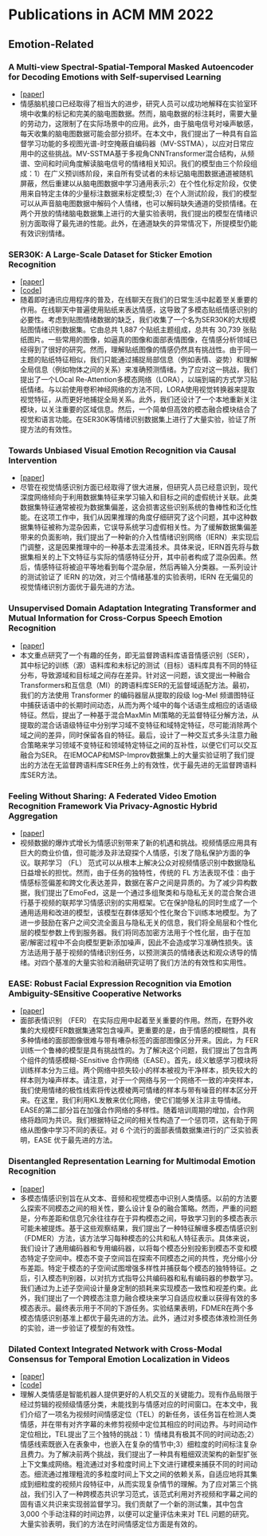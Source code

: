 # Publications in ACM MM 2022

## Emotion-Related
### A Multi-view Spectral-Spatial-Temporal Masked Autoencoder for Decoding Emotions with Self-supervised Learning
 - [[paper](https://dl.acm.org/doi/10.1145/3503161.3548243)]
 - 情感脑机接口已经取得了相当大的进步，研究人员可以成功地解释在实验室环境中收集的标记和完美的脑电图数据。然而，脑电数据的标注耗时，需要大量的劳动力，这限制了在实际场景中的应用。此外，由于脑电信号对噪声敏感，每天收集的脑电图数据可能会部分损坏。在本文中，我们提出了一种具有自监督学习功能的多视图光谱-时空掩蔽自编码器（MV-SSTMA），以应对日常应用中的这些挑战。MV-SSTMA基于多视角CNNTransformer混合结构，从频谱、空间和时间角度解读脑电信号的情绪相关知识。我们的模型由三个阶段组成：1）在广义预训练阶段，来自所有受试者的未标记脑电图数据通道被随机屏蔽，然后重建以从脑电图数据中学习通用表示;2）在个性化标定阶段，仅使用来自特定主体的少量标注数据来标定模型;3）在个人测试阶段，我们的模型可以从声音脑电图数据中解码个人情绪，也可以解码缺失通道的受损情绪。在两个开放的情绪脑电数据集上进行的大量实验表明，我们提出的模型在情绪识别方面取得了最先进的性能。此外，在通道缺失的异常情况下，所提模型仍能有效识别情绪。

### SER30K: A Large-Scale Dataset for Sticker Emotion Recognition
 - [[paper](https://dl.acm.org/doi/10.1145/3503161.3548407)]
 - [[code](https://github.com/nku-shengzheliu/SER30K)]
 - 随着即时通讯应用程序的普及，在线聊天在我们的日常生活中起着至关重要的作用。在线聊天中普遍使用贴纸来表达情感，这导致了多模态贴纸情感识别的必要性。考虑到贴图情绪数据的缺乏，我们收集了一个名为SER30K的大规模贴图情绪识别数据集。它由总共 1,887 个贴纸主题组成，总共有 30,739 张贴纸图片。一些常用的图像，如逼真的图像和面部表情图像，在情感分析领域已经得到了很好的研究。然而，理解贴纸图像的情感仍然具有挑战性。由于同一主题的贴纸特征相似，我们只能通过捕捉局部信息（例如表情、姿势）和理解全局信息（例如物体之间的关系）来准确预测情绪。为了应对这一挑战，我们提出了一个LOcal Re-Attention多模态网络（LORA），以端到端的方式学习贴纸情绪。与以前使用卷积神经网络的方法不同，LORA使用视觉转换器来提取视觉特征，从而更好地捕捉全局关系。此外，我们还设计了一个本地重新关注模块，以关注重要的区域信息。然后，一个简单但高效的模态融合模块结合了视觉和语言功能。在SER30K等情绪识别数据集上进行了大量实验，验证了所提方法的有效性。

### Towards Unbiased Visual Emotion Recognition via Causal Intervention
 - [[paper](https://dl.acm.org/doi/10.1145/3503161.3547936)]
 - 尽管在视觉情感识别方面已经取得了很大进展，但研究人员已经意识到，现代深度网络倾向于利用数据集特征来学习输入和目标之间的虚假统计关联。此类数据集特征通常被视为数据集偏差，这会损害这些识别系统的鲁棒性和泛化性能。在这项工作中，我们从因果推理的角度仔细研究了这个问题，其中这种数据集特征被称为混杂因素，它误导系统学习虚假相关性。为了缓解数据集偏差带来的负面影响，我们提出了一种新的介入性情绪识别网络（IERN）来实现后门调整，这是因果推理中的一种基本去混淆技术。具体来说，IERN首先将与数据集相关的上下文特征与实际的情感特征分开，其中前者构成了混杂因素。然后，情感特征将被迫平等地看到每个混杂层，然后再输入分类器。一系列设计的测试验证了 IERN 的功效，对三个情绪基准的实验表明，IERN 在无偏见的视觉情绪识别方面优于最先进的方法。

 ### Unsupervised Domain Adaptation Integrating Transformer and Mutual Information for Cross-Corpus Speech Emotion Recognition
 - [[paper](https://dl.acm.org/doi/10.1145/3503161.3548328)]
 - 本文重点研究了一个有趣的任务，即无监督跨语料库语音情感识别（SER），其中标记的训练（源）语料库和未标记的测试（目标）语料库具有不同的特征分布，导致源域和目标域之间存在差异。针对这一问题，该文提出一种融合Transformers和互信息（MI）的跨语料库SER的无监督域适配方法。最初，我们的方法使用 Transformer 的编码器层从提取的段级 log-Mel 频谱图特征中捕获话语中的长期时间动态，从而为两个域中的每个话语生成相应的话语级特征。然后，提出了一种基于混合MaxMin MI策略的无监督特征分解方法，从提取的混合话语级特征中分别学习域不变特征和域特定特征，尽可能消除两个域之间的差异，同时保留各自的特征。最后，设计了一种交互式多头注意力融合策略来学习领域不变特征和领域特定特征之间的互补性，以便它们可以交互融合为SER。 在IEMOCAP和MSP-Improv数据集上的大量实验证明了我们提出的方法在无监督跨语料库SER任务上的有效性，优于最先进的无监督跨语料库SER方法。

### Feeling Without Sharing: A Federated Video Emotion Recognition Framework Via Privacy-Agnostic Hybrid Aggregation
 - [[paper](https://dl.acm.org/doi/10.1145/3503161.3548278)]
 - 视频数据的爆炸式增长为情感识别带来了新的机遇和挑战。视频情感应用具有巨大的商业价值，但可能涉及非法窥探个人情感，引发了隐私保护方面的争议。联邦学习 （FL） 范式可以从根本上解决公众对视频情感识别中数据隐私日益增长的担忧。然而，由于任务的独特性，传统的 FL 方法表现不佳：由于情感标签偏差和跨文化表达差异，数据在客户之间是异质的。为了减少异构数据，我们提出了EmoFed，这是一个通过多组聚类和与隐私无关的混合聚合进行基于视频的联邦学习情感识别的实用框架。它在保护隐私的同时生成了一个通用适用和改进的模型，该模型在群体感知个性化聚合下训练本地模型。为了进一步鼓励在客户之间交流全面且与隐私无关的信息，我们将全局层和个性化层的模型参数上传到服务器。我们将同态加密方法用于个性化层，由于在加密/解密过程中不会向模型更新添加噪声，因此不会造成学习准确性损失。该方法适用于基于视频的情绪识别任务，以预测演员的情绪表达和观众诱导的情绪。对四个基准的大量实验和消融研究证明了我们方法的有效性和实用性。

### EASE: Robust Facial Expression Recognition via Emotion Ambiguity-SEnsitive Cooperative Networks
 - [[paper](https://dl.acm.org/doi/10.1145/3503161.3548005)]
 - 面部表情识别 （FER） 在实际应用中起着至关重要的作用。然而，在野外收集的大规模FER数据集通常包含噪声。更重要的是，由于情感的模糊性，具有多种情绪的面部图像很难与带有嘈杂标签的面部图像区分开来。因此，为 FER 训练一个鲁棒的模型是具有挑战性的。为了解决这个问题，我们提出了包含两个组件的情感模糊-SEnsitive 合作网络（EASE）。首先，歧义敏感学习模块将训练样本分为三组。两个网络中损失较小的样本被视为干净样本，损失较大的样本则为噪声样本。请注意，对于一个网络与另一个网络不一致的冲突样本，我们使用情绪的极性线索将传达模棱两可情绪的样本与带有噪音的样本区分开来。在这里，我们利用KL发散来优化网络，使它们能够关注非主导情绪。EASE的第二部分旨在加强合作网络的多样性。随着培训周期的增加，合作网络将趋同为共识。我们根据特征之间的相关性构造了一个惩罚项，这有助于网络从图像中学习不同的表征。对 6 个流行的面部表情数据集进行的广泛实验表明，EASE 优于最先进的方法。

### Disentangled Representation Learning for Multimodal Emotion Recognition
 - [[paper](https://dl.acm.org/doi/10.1145/3503161.3547754)]
 - 多模态情感识别旨在从文本、音频和视觉模态中识别人类情感。以前的方法要么探索不同模态之间的相关性，要么设计复杂的融合策略。然而，严重的问题是，分布差距和信息冗余往往存在于异构模态之间，导致学习到的多模态表示可能未被提炼。基于这些观察结果，我们提出了一种特征解缠多模态情感识别（FDMER）方法，该方法学习每种模态的公共和私人特征表示。具体来说，我们设计了通用编码器和专用编码器，以将每个模态分别投影到模态不变和模态特定子空间中。模态不变子空间旨在探索不同模态之间的共性，充分缩小分布差距。特定于模态的子空间试图增强多样性并捕获每个模态的独特特征。之后，引入模态判别器，以对抗方式指导公共编码器和私有编码器的参数学习。我们通过为上述子空间设计量身定制的损耗来实现模态一致性和视差约束。此外，我们提出了一个跨模态注意力融合模块来学习自适应权重以获得有效的多模态表示。最终表示用于不同的下游任务。实验结果表明，FDMER在两个多模态情感识别基准上都优于最先进的方法。此外，通过对多模态体液检测任务的实验，进一步验证了模型的有效性。

### Dilated Context Integrated Network with Cross-Modal Consensus for Temporal Emotion Localization in Videos
 - [[paper](https://dl.acm.org/doi/10.1145/3503161.3547886)]
 - [[code](https://github.com/YYJMJC/Temporal-Emotion-Localization-inVideos)]
 - 理解人类情感是智能机器人提供更好的人机交互的关键能力。现有作品局限于经过剪辑的视频级情感分类，未能找到与情感对应的时间窗口。在本文中，我们介绍了一项名为视频时间情感定位（TEL）的新任务，该任务旨在检测人类情感，并在带有对齐字幕的未修剪视频中定位其相应的时间边界。与时间动作定位相比，TEL提出了三个独特的挑战：1）情绪具有极其不同的时间动态;2）情感线索既嵌入在表象中，也嵌入在复杂的情节中;3）细粒度的时间标注复杂且费力。为了解决前两个挑战，我们提出了一种具有粗细双流架构的新型扩张上下文集成网络。粗流通过对多粒度时间上下文进行建模来捕获不同的时间动态。细流通过推理粗流的多粒度时间上下文之间的依赖关系，自适应地将其集成到细粒度的视频片段特征中，从而实现复杂情节的理解。为了应对第三个挑战，我们引入了一种跨模态共识学习范式，该范式利用对齐视频和字幕之间的固有语义共识来实现弱监督学习。我们贡献了一个新的测试集，其中包含 3,000 个手动注释的时间边界，以便可以定量评估未来对 TEL 问题的研究。大量实验表明，我们的方法在时间情感定位方面是有效的。

